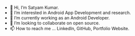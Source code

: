- 👋 Hi, I’m Satyam Kumar.
- 👀 I’m interested in Android App Development and research.
- 🌱 I’m currently working as an Android Developer.
- 💞️ I’m looking to collaborate on open source.
- 📫 How to reach me ... LinkedIn, GitHub, Portfolio Website.

<!---
satyamkr01/satyamkr01 is a ✨ special ✨ repository because its `README.md` (this file) appears on your GitHub profile.
You can click the Preview link to take a look at your changes.
--->
